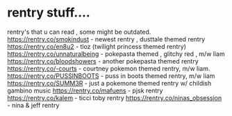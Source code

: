 # rentry stuff....
rentry's that u can read , some might be outdated. 
https://rentry.co/smokindust - newest rentry , dusttale themed rentry
https://rentry.co/en8u2 - tloz (twilight princess themed rentry)
https://rentry.co/unnaturalbeing - pokepasta themed , glitchy red , m/w liam
https://rentry.co/bloodshowers - another pokepasta themed rentry
https://rentry.co/-courts - courtney pokemon themed rentry, m/w liam.
https://rentry.co/PUSSlNBOOTS - puss in boots themed rentry, m/w liam
https://rentry.co/SUMM3R - just a pokemone themed rentry w/ childish gambino music
https://rentry.co/mafuens - pjsk rentry
https://rentry.co/kalem - ticci toby rentry
https://rentry.co/ninas_obsession - nina & jeff rentry
